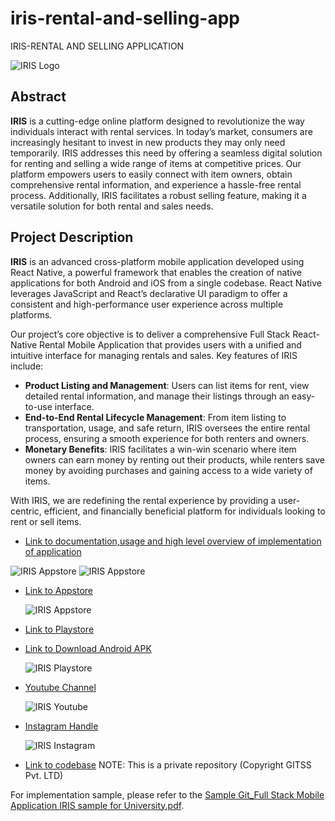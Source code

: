 # iris-rental-and-selling-app
IRIS-RENTAL AND SELLING APPLICATION

![IRIS Logo](iris-logo.png)

## Abstract

**IRIS** is a cutting-edge online platform designed to revolutionize the way individuals interact with rental services. In today’s market, consumers are increasingly hesitant to invest in new products they may only need temporarily. IRIS addresses this need by offering a seamless digital solution for renting and selling a wide range of items at competitive prices. Our platform empowers users to easily connect with item owners, obtain comprehensive rental information, and experience a hassle-free rental process. Additionally, IRIS facilitates a robust selling feature, making it a versatile solution for both rental and sales needs.

## Project Description

**IRIS** is an advanced cross-platform mobile application developed using React Native, a powerful framework that enables the creation of native applications for both Android and iOS from a single codebase. React Native leverages JavaScript and React’s declarative UI paradigm to offer a consistent and high-performance user experience across multiple platforms.

Our project’s core objective is to deliver a comprehensive Full Stack React-Native Rental Mobile Application that provides users with a unified and intuitive interface for managing rentals and sales. Key features of IRIS include:

- **Product Listing and Management**: Users can list items for rent, view detailed rental information, and manage their listings through an easy-to-use interface.
- **End-to-End Rental Lifecycle Management**: From item listing to transportation, usage, and safe return, IRIS oversees the entire rental process, ensuring a smooth experience for both renters and owners.
- **Monetary Benefits**: IRIS facilitates a win-win scenario where item owners can earn money by renting out their products, while renters save money by avoiding purchases and gaining access to a wide variety of items.

With IRIS, we are redefining the rental experience by providing a user-centric, efficient, and financially beneficial platform for individuals looking to rent or sell items.



- [Link to documentation,usage and high level overview of implementation of application](https://docs.google.com/presentation/d/1iarKGYNGbCdwuBkBzp2qBsb-atlJVlDTnfl998O4iXU/edit?usp=sharing)

![IRIS Appstore](iris-add-item-flow.png)
![IRIS Appstore](add-item-flow-2.png)


- [Link to Appstore](https://apps.apple.com/in/app/iris-rental-and-selling/id1664124763)


  ![IRIS Appstore](iris-app-store-preview.png)


  
- [Link to Playstore](https://play.google.com/store/apps/details?id=com.irisrs)
  
- [Link to Download Android APK](https://drive.google.com/file/d/1qodylk54OYXDsTs3pyhFGytFeEWltQrU/view?usp=drivesdk)
  
  ![IRIS Playstore](iris-listing-on-playstore.png)

  
- [Youtube Channel](https://www.youtube.com/@IRISRentalAndSelling)

  
  ![IRIS Youtube](iris-youtube-channel.png)

  
- [Instagram Handle](https://www.instagram.com/irisapp.india/?igsh=MzRlODBiNWFlZA%3D%3D)

  
  ![IRIS Instagram](iris-instagram-handle.png)

  
- [Link to codebase](https://github.com/iris-gk/iris) NOTE: This is a private repository (Copyright GITSS Pvt. LTD)



For implementation sample, please refer to the [Sample Git_Full Stack Mobile Application IRIS sample for University.pdf](Sample%20Git_Full%20Stack%20Mobile%20Application%20IRIS%20sample%20for%20University.pdf).
